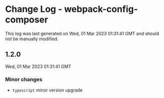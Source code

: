 # Change Log - webpack-config-composer

This log was last generated on Wed, 01 Mar 2023 01:31:41 GMT and should not be manually modified.

## 1.2.0
Wed, 01 Mar 2023 01:31:41 GMT

### Minor changes

- `typescript` minor version upgrade

